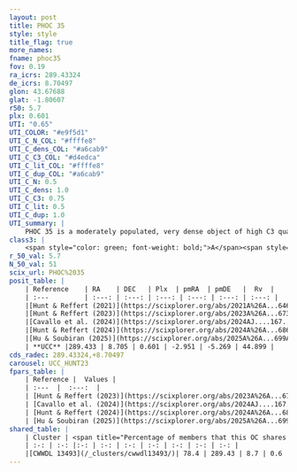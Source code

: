 ```yaml
---
layout: post
title: PHOC 35
style: style
title_flag: true
more_names: 
fname: phoc35
fov: 0.19
ra_icrs: 289.43324
de_icrs: 8.70497
glon: 43.67688
glat: -1.80607
r50: 5.7
plx: 0.601
UTI: "0.65"
UTI_COLOR: "#e9f5d1"
UTI_C_N_COL: "#ffffe8"
UTI_C_dens_COL: "#a6cab9"
UTI_C_C3_COL: "#d4edca"
UTI_C_lit_COL: "#ffffe8"
UTI_C_dup_COL: "#a6cab9"
UTI_C_N: 0.5
UTI_C_dens: 1.0
UTI_C_C3: 0.75
UTI_C_lit: 0.5
UTI_C_dup: 1.0
UTI_summary: |
    PHOC 35 is a moderately populated, very dense object of high C3 quality. It is moderately studied in the literature. This object shares a large percentage of members with a later reported entry.
class3: |
    <span style="color: green; font-weight: bold;">A</span><span style="color: #FFC300; font-weight: bold;">B</span>
r_50_val: 5.7
N_50_val: 51
scix_url: PHOC%2035
posit_table: |
    | Reference    | RA    | DEC   | Plx  | pmRA  | pmDE   |  Rv  |
    | :---         | :---: | :---: | :---: | :---: | :---: | :---: |
    |[Hunt & Reffert (2021)](https://scixplorer.org/abs/2021A%26A...646A.104H) | 289.441 | 8.696 | 0.585 | -2.929 | -5.278 | -- |
    |[Hunt & Reffert (2023)](https://scixplorer.org/abs/2023A%26A...673A.114H) | 289.434 | 8.72 | 0.591 | -2.89 | -5.263 | 49.363 |
    |[Cavallo et al. (2024)](https://scixplorer.org/abs/2024AJ....167...12C) | 289.427 | 8.696 | 0.596 | -- | -- | -- |
    |[Hunt & Reffert (2024)](https://scixplorer.org/abs/2024A%26A...686A..42H) | 289.434 | 8.72 | 0.591 | -2.89 | -5.263 | 49.363 |
    |[Hu & Soubiran (2025)](https://scixplorer.org/abs/2025A%26A...699A.246H) | 289.427 | 8.696 | -- | -- | -- | -- |
    | **UCC** |289.433 | 8.705 | 0.601 | -2.951 | -5.269 | 44.899 | 
cds_radec: 289.43324,+8.70497
carousel: UCC_HUNT23
fpars_table: |
    | Reference |  Values |
    | :---  |  :---:  |
    | [Hunt & Reffert (2023)](https://scixplorer.org/abs/2023A%26A...673A.114H) | `AV50=2.35, diffAV50=1.809, MOD50=10.985, logAge50=8.826` |
    | [Cavallo et al. (2024)](https://scixplorer.org/abs/2024AJ....167...12C) | `AV50=2.59, dMod50=10.93, logAge50=8.96, [Fe/H]50=-0.25` |
    | [Hunt & Reffert (2024)](https://scixplorer.org/abs/2024A%26A...686A..42H) | `MassJ=453.667` |
    | [Hu & Soubiran (2025)](https://scixplorer.org/abs/2025A%26A...699A.246H) | `MA22=-0.01, MA23f=-0.21, MA23g=-0.18, MZ23=0.13, MK24=-0.1, MF24=-0.12` |
shared_table: |
    | Cluster | <span title="Percentage of members that this OC shares with the ones listed">%</span>   | RA   | DEC   | Plx   | pmRA  | pmDE  | Rv | UTI |
    | :-: | :-: |:-: | :-: | :-: | :-: | :-: | :-: | :-: |
    |[CWWDL 13493](/_clusters/cwwdl13493/)| 78.4 | 289.43 | 8.7 | 0.6 | -2.98 | -5.27 | 45.6 |0.01 |
---
```

